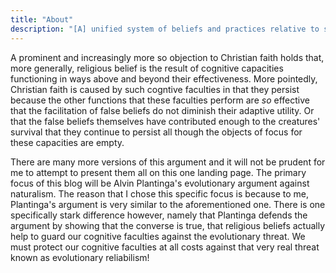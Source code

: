 ```yaml
---
title: "About"
description: "[A] unified system of beliefs and practices relative to sacred things...which unite into one single moral community called a Church, all those who adhere them -Emile Durkheim"
---
```


A prominent and increasingly more so objection to Christian faith holds that, more generally, religious belief is the result of cognitive capacities functioning in ways above and beyond their effectiveness. More pointedly, Christian faith is caused by such cogntive faculties in that they persist because the other functions that these faculties perform are *so* effective that the facilitation of false beliefs do not diminish their adaptive utility. Or that the false beliefs themselves have contributed enough to the creatures' survival that they continue to persist all though the objects of focus for these capacities are empty.

There are many more versions of this argument and it will not be prudent for me to attempt to present them all on this one landing page. The primary focus of this blog will be Alvin Plantinga's evolutionary argument against naturalism. The reason that I chose this specific focus is because to me, Plantinga's argument is very similar to the aforementioned one. There is one specifically stark difference however, namely that Plantinga defends the argument by showing that the converse is true, that religious beliefs actually help to guard our cognitive faculties against the evolutionary threat. We must protect our cognitive faculties at all costs against that very real threat known as evolutionary reliabilism!

